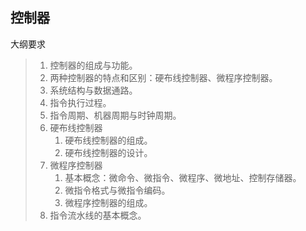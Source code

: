 ## 控制器

大纲要求
> 1. 控制器的组成与功能。
> 2. 两种控制器的特点和区别：硬布线控制器、微程序控制器。
> 3. 系统结构与数据通路。
> 4. 指令执行过程。
> 5. 指令周期、机器周期与时钟周期。
> 6. 硬布线控制器
>    1. 硬布线控制器的组成。
>    2. 硬布线控制器的设计。
> 7. 微程序控制器
>    1. 基本概念：微命令、微指令、微程序、微地址、控制存储器。
>    2. 微指令格式与微指令编码。
>    3. 微程序控制器的组成。
> 8. 指令流水线的基本概念。

